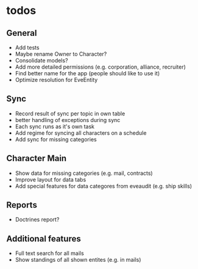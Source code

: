 # todos

## General

- Add tests
- Maybe rename Owner to Character?
- Consolidate models?
- Add more detailed permissions (e.g. corporation, alliance, recruiter)
- Find better name for the app (people should like to use it)
- Optimize resolution for EveEntity

## Sync

- Record result of sync per topic in own table
- better handling of exceptions during sync
- Each sync runs as it's own task
- Add regime for syncing all characters on a schedule
- Add sync for missing categories

## Character Main

- Show data for missing categories (e.g. mail, contracts)
- Improve layout for data tabs
- Add special features for data categores from eveaudit (e.g. ship skills)

## Reports

- Doctrines report?

## Additional features

- Full text search for all mails
- Show standings of all shown entites (e.g. in mails)
